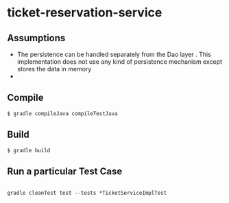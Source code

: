 # ticket-reservation-service

## Assumptions

- The persistence can be handled separately from the Dao layer . This implementation does not use any kind of persistence mechanism except stores the data 
   in memory
- 

## Compile

```
$ gradle compileJava compileTestJava

```


## Build

```
$ gradle build

```

## Run a particular Test Case

```

gradle cleanTest test --tests *TicketServiceImplTest

```



